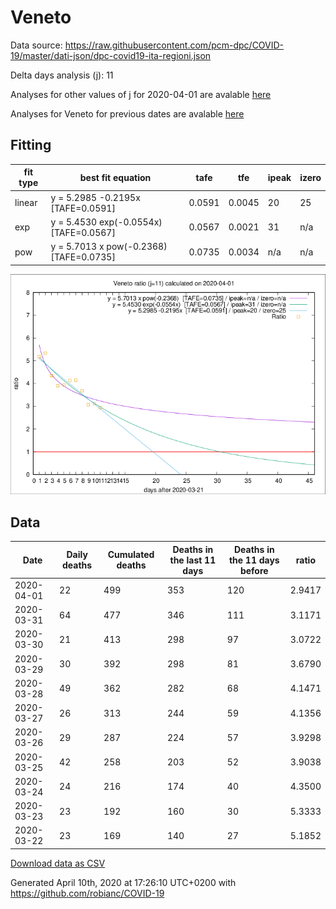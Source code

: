 # Veneto

Data source: https://raw.githubusercontent.com/pcm-dpc/COVID-19/master/dati-json/dpc-covid19-ita-regioni.json

Delta days analysis (j): 11

Analyses for other values of j for 2020-04-01 are avalable [here](../README.md)

Analyses for Veneto for previous dates are avalable [here](../../README.md)

## Fitting 
|fit type|best fit equation|tafe|tfe|ipeak|izero|
|-------|-----|--------|------|---|---|
|linear|y = 5.2985 -0.2195x  [TAFE=0.0591]|0.0591|0.0045|20|25|
|exp|y = 5.4530 exp(-0.0554x)  [TAFE=0.0567]|0.0567|0.0021|31|n/a|
|pow|y = 5.7013 x pow(-0.2368)  [TAFE=0.0735]|0.0735|0.0034|n/a|n/a|

![Plot](COVID-19_veneto_j11_2020-04-01.png)

## Data
|Date|Daily deaths|Cumulated deaths|Deaths in the last 11 days|Deaths in the 11 days before|ratio|
|----|----------|-----------|-------|--------------------|-----|
|2020-04-01|22|499|353|120|2.9417|
|2020-03-31|64|477|346|111|3.1171|
|2020-03-30|21|413|298|97|3.0722|
|2020-03-29|30|392|298|81|3.6790|
|2020-03-28|49|362|282|68|4.1471|
|2020-03-27|26|313|244|59|4.1356|
|2020-03-26|29|287|224|57|3.9298|
|2020-03-25|42|258|203|52|3.9038|
|2020-03-24|24|216|174|40|4.3500|
|2020-03-23|23|192|160|30|5.3333|
|2020-03-22|23|169|140|27|5.1852|

[Download data as CSV](COVID-19_veneto_j11_2020-04-01.csv)

Generated April 10th, 2020 at 17:26:10 UTC+0200 with https://github.com/robianc/COVID-19
